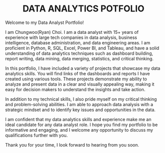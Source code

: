 <!-- Title -->
<h1 align="center">DATA ANALYTICS POTFOLIO</h1>
  
Welcome to my Data Analyst Portfolio!

I am Chungwoo(Ryan) Choi. I am a data analyst with 15+ years of experience with large tech companies in data analysis, business intelligence, database administration, and data engineering areas. I am proficient in Python, R, SQL, Excel, Power BI, and Tableau, and have a solid understanding of data analytics techniques such as dashboard building, report writing, data mining, data merging, statistics, and critical thinking.

In this portfolio, I have included a variety of projects that showcase my data analytics skills. You will find links of the dashboards and reports I have created using various tools. These projects demonstrate my ability to analyze and present data in a clear and visually appealing way, making it easy for decision makers to understand the insights and take action.

In addition to my technical skills, I also pride myself on my critical thinking and problem-solving abilities. I am able to approach data analysis with a strategic mindset and to identify key issues and opportunities in the data.

I am confident that my data analytics skills and experience make me an ideal candidate for any data analyst role. I hope you find my portfolio to be informative and engaging, and I welcome any opportunity to discuss my qualifications further with you.

Thank you for your time, I look forward to hearing from you soon.
